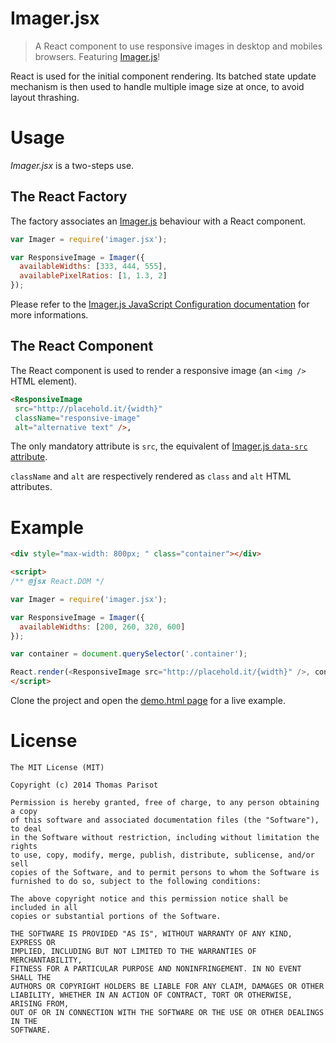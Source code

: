 # Imager.jsx

> A React component to use responsive images in desktop and mobiles browsers. Featuring [Imager.js](https://github.com/BBC-News/Imager.js)!

React  is used for the initial component rendering.
Its batched state update mechanism is then used to handle multiple image size at once, to avoid layout thrashing.

# Usage

*Imager.jsx* is a two-steps use.

## The React Factory

The factory associates an [Imager.js](https://github.com/BBC-News/Imager.js) behaviour with a React component.

```js
var Imager = require('imager.jsx');

var ResponsiveImage = Imager({
  availableWidths: [333, 444, 555],
  availablePixelRatios: [1, 1.3, 2]
});
```

Please refer to the [Imager.js JavaScript Configuration documentation](https://github.com/BBC-News/Imager.js#javascript-configuration) for more informations.

## The React Component

The React component is used to render a responsive image (an `<img />` HTML element).

```html
<ResponsiveImage
 src="http://placehold.it/{width}"
 className="responsive-image"
 alt="alternative text" />,
```

The only mandatory attribute is `src`, the equivalent of [Imager.js `data-src` attribute](https://github.com/BBC-News/Imager.js#data-src).

`className` and `alt` are respectively rendered as `class` and `alt` HTML attributes.

# Example

```html
<div style="max-width: 800px; " class="container"></div>

<script>
/** @jsx React.DOM */

var Imager = require('imager.jsx');

var ResponsiveImage = Imager({
  availableWidths: [200, 260, 320, 600]
});

var container = document.querySelector('.container');

React.render(<ResponsiveImage src="http://placehold.it/{width}" />, container);
</script>
```

Clone the project and open the [demo.html page](demo/index.html) for a live example.

# License

    The MIT License (MIT)

    Copyright (c) 2014 Thomas Parisot

    Permission is hereby granted, free of charge, to any person obtaining a copy
    of this software and associated documentation files (the "Software"), to deal
    in the Software without restriction, including without limitation the rights
    to use, copy, modify, merge, publish, distribute, sublicense, and/or sell
    copies of the Software, and to permit persons to whom the Software is
    furnished to do so, subject to the following conditions:

    The above copyright notice and this permission notice shall be included in all
    copies or substantial portions of the Software.

    THE SOFTWARE IS PROVIDED "AS IS", WITHOUT WARRANTY OF ANY KIND, EXPRESS OR
    IMPLIED, INCLUDING BUT NOT LIMITED TO THE WARRANTIES OF MERCHANTABILITY,
    FITNESS FOR A PARTICULAR PURPOSE AND NONINFRINGEMENT. IN NO EVENT SHALL THE
    AUTHORS OR COPYRIGHT HOLDERS BE LIABLE FOR ANY CLAIM, DAMAGES OR OTHER
    LIABILITY, WHETHER IN AN ACTION OF CONTRACT, TORT OR OTHERWISE, ARISING FROM,
    OUT OF OR IN CONNECTION WITH THE SOFTWARE OR THE USE OR OTHER DEALINGS IN THE
    SOFTWARE.


